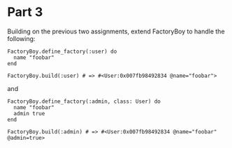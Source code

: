 # Part 3

Building on the previous two assignments, extend FactoryBoy to handle the following:
```
FactoryBoy.define_factory(:user) do
  name "foobar"
end

FactoryBoy.build(:user) # => #<User:0x007fb98492834 @name="foobar">
```

and

```
FactoryBoy.define_factory(:admin, class: User) do
  name "foobar"
  admin true
end

FactoryBoy.build(:admin) # => #<User:0x007fb98492834 @name="foobar" @admin=true>
```
